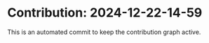 # Contribution: 2024-12-22-14-59
This is an automated commit to keep the contribution graph active.

